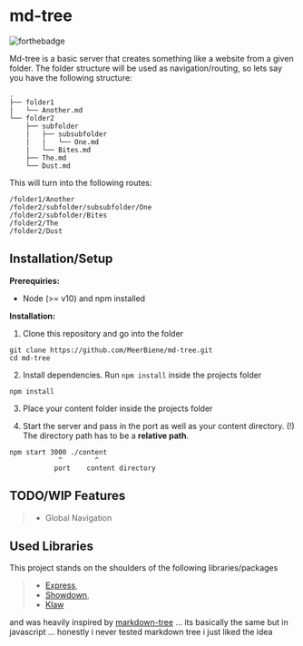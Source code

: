 # md-tree

![forthebadge](https://forthebadge.com/images/badges/0-percent-optimized.svg)


Md-tree is a basic server that creates something like a website from a given folder. The folder structure will be used as navigation/routing, so lets say you have the following structure:

~~~
.
├── folder1
|   └── Another.md
└── folder2
    ├── subfolder
    |   ├── subsubfolder
    |   |   └── One.md
    |   └── Bites.md
    ├── The.md
    └── Dust.md
~~~

This will turn into the following routes:

~~~
/folder1/Another
/folder2/subfolder/subsubfolder/One
/folder2/subfolder/Bites
/folder2/The
/folder2/Dust
~~~

## Installation/Setup

**Prerequiries:**

- Node (>= v10) and npm installed

**Installation:**

1. Clone this repository and go into the folder
~~~
git clone https://github.com/MeerBiene/md-tree.git
cd md-tree
~~~
2. Install dependencies. Run `npm install` inside the projects folder
~~~
npm install
~~~
3. Place your content folder inside the projects folder

4. Start the server and pass in the port as well as your content directory. (!) The directory path has to be a **relative path**.
~~~
npm start 3000 ./content
            ^        ^
           port    content directory
~~~

## TODO/WIP Features

> - Global Navigation

## Used Libraries

This project stands on the shoulders of the following libraries/packages

> - [Express](https://www.npmjs.com/package/express),
> - [Showdown](https://www.npmjs.com/package/showdown),
> - [Klaw](https://www.npmjs.com/package/klaw)

and was heavily inspired by [markdown-tree](https://github.com/mil/markdown-tree/) ... its basically the same but in javascript ... honestly i never tested markdown tree i just liked the idea